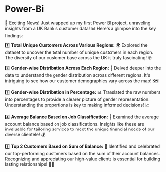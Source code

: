 # Power-Bi
🚀 Exciting News! Just wrapped up my first Power BI project, unraveling insights from a UK Bank's customer data! 📊 Here's a glimpse into the key findings:

1️⃣ **Total Unique Customers Across Various Regions:**
 🌍 Explored the dataset to uncover the total number of unique customers in each region. The diversity of our customer base across the UK is truly fascinating! 🤓

2️⃣ **Gender-wise Distribution Across Each Region:**
 👫 Delved deeper into the data to understand the gender distribution across different regions. It's intriguing to see how our customer demographics vary across the map! 🗺️

3️⃣ **Gender-wise Distribution in Percentage:**
 📊 Translated the raw numbers into percentages to provide a clearer picture of gender representation. Understanding the proportions is key to making informed decisions! 📈

4️⃣ **Average Balance Based on Job Classification:**
 💼 Examined the average account balance based on job classifications. Insights like these are invaluable for tailoring services to meet the unique financial needs of our diverse clientele! 💰

5️⃣ **Top 2 Customers Based on Sum of Balance:**
 🏦 Identified and celebrated our top-performing customers based on the sum of their account balances. Recognizing and appreciating our high-value clients is essential for building lasting relationships! 🥇🥈
